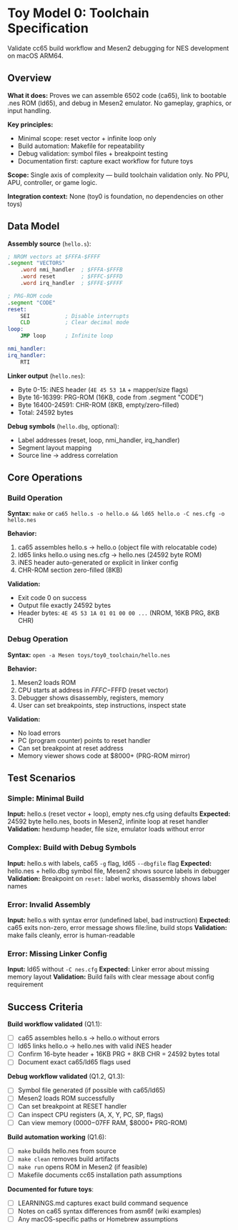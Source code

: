 # Toy Model 0: Toolchain Specification

Validate cc65 build workflow and Mesen2 debugging for NES development on macOS ARM64.

## Overview

**What it does:** Proves we can assemble 6502 code (ca65), link to bootable .nes ROM (ld65), and debug in Mesen2 emulator. No gameplay, graphics, or input handling.

**Key principles:**
- Minimal scope: reset vector + infinite loop only
- Build automation: Makefile for repeatability
- Debug validation: symbol files + breakpoint testing
- Documentation first: capture exact workflow for future toys

**Scope:** Single axis of complexity — build toolchain validation only. No PPU, APU, controller, or game logic.

**Integration context:** None (toy0 is foundation, no dependencies on other toys)

## Data Model

**Assembly source** (`hello.s`):
```asm
; NROM vectors at $FFFA-$FFFF
.segment "VECTORS"
    .word nmi_handler  ; $FFFA-$FFFB
    .word reset        ; $FFFC-$FFFD
    .word irq_handler  ; $FFFE-$FFFF

; PRG-ROM code
.segment "CODE"
reset:
    SEI           ; Disable interrupts
    CLD           ; Clear decimal mode
loop:
    JMP loop      ; Infinite loop

nmi_handler:
irq_handler:
    RTI
```

**Linker output** (`hello.nes`):
- Byte 0-15: iNES header (`4E 45 53 1A` + mapper/size flags)
- Byte 16-16399: PRG-ROM (16KB, code from .segment "CODE")
- Byte 16400-24591: CHR-ROM (8KB, empty/zero-filled)
- Total: 24592 bytes

**Debug symbols** (`hello.dbg`, optional):
- Label addresses (reset, loop, nmi_handler, irq_handler)
- Segment layout mapping
- Source line → address correlation

## Core Operations

### Build Operation
**Syntax:** `make` or `ca65 hello.s -o hello.o && ld65 hello.o -C nes.cfg -o hello.nes`

**Behavior:**
1. ca65 assembles hello.s → hello.o (object file with relocatable code)
2. ld65 links hello.o using nes.cfg → hello.nes (24592 byte ROM)
3. iNES header auto-generated or explicit in linker config
4. CHR-ROM section zero-filled (8KB)

**Validation:**
- Exit code 0 on success
- Output file exactly 24592 bytes
- Header bytes: `4E 45 53 1A 01 01 00 00 ...` (NROM, 16KB PRG, 8KB CHR)

### Debug Operation
**Syntax:** `open -a Mesen toys/toy0_toolchain/hello.nes`

**Behavior:**
1. Mesen2 loads ROM
2. CPU starts at address in $FFFC-$FFFD (reset vector)
3. Debugger shows disassembly, registers, memory
4. User can set breakpoints, step instructions, inspect state

**Validation:**
- No load errors
- PC (program counter) points to reset handler
- Can set breakpoint at reset address
- Memory viewer shows code at $8000+ (PRG-ROM mirror)

## Test Scenarios

### Simple: Minimal Build
**Input:** hello.s (reset vector + loop), empty nes.cfg using defaults
**Expected:** 24592 byte hello.nes, boots in Mesen2, infinite loop at reset handler
**Validation:** hexdump header, file size, emulator loads without error

### Complex: Build with Debug Symbols
**Input:** hello.s with labels, ca65 `-g` flag, ld65 `--dbgfile` flag
**Expected:** hello.nes + hello.dbg symbol file, Mesen2 shows source labels in debugger
**Validation:** Breakpoint on `reset:` label works, disassembly shows label names

### Error: Invalid Assembly
**Input:** hello.s with syntax error (undefined label, bad instruction)
**Expected:** ca65 exits non-zero, error message shows file:line, build stops
**Validation:** make fails cleanly, error is human-readable

### Error: Missing Linker Config
**Input:** ld65 without `-C nes.cfg`
**Expected:** Linker error about missing memory layout
**Validation:** Build fails with clear message about config requirement

## Success Criteria

**Build workflow validated** (Q1.1):
- [ ] ca65 assembles hello.s → hello.o without errors
- [ ] ld65 links hello.o → hello.nes with valid iNES header
- [ ] Confirm 16-byte header + 16KB PRG + 8KB CHR = 24592 bytes total
- [ ] Document exact ca65/ld65 flags used

**Debug workflow validated** (Q1.2, Q1.3):
- [ ] Symbol file generated (if possible with ca65/ld65)
- [ ] Mesen2 loads ROM successfully
- [ ] Can set breakpoint at RESET handler
- [ ] Can inspect CPU registers (A, X, Y, PC, SP, flags)
- [ ] Can view memory ($0000-$07FF RAM, $8000+ PRG-ROM)

**Build automation working** (Q1.6):
- [ ] `make` builds hello.nes from source
- [ ] `make clean` removes build artifacts
- [ ] `make run` opens ROM in Mesen2 (if feasible)
- [ ] Makefile documents cc65 installation path assumptions

**Documented for future toys**:
- [ ] LEARNINGS.md captures exact build command sequence
- [ ] Notes on ca65 syntax differences from asm6f (wiki examples)
- [ ] Any macOS-specific paths or Homebrew assumptions
